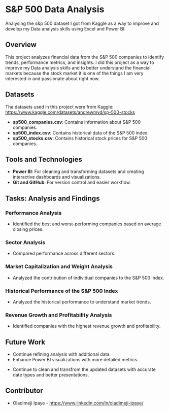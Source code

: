 # S&P 500 Data Analysis

Analysing the s&amp;p 500 dataset I got from Kaggle as a way to improve and develop my Data analysis skills using Excel and Power BI.

## Overview

This project analyzes financial data from the S&P 500 companies to identify trends, performance metrics, and insights. I did this project as a way to improve my Data analysis skills and to better understand the financial markets because the stock market it is one of the things I am very interested in and passionate about right now.

## Datasets

The datasets used in this project were from Kaggle: https://www.kaggle.com/datasets/andrewmvd/sp-500-stocks

- **sp500_companies.csv**: Contains information about S&P 500 companies.
- **sp500_index.csv**: Contains historical data of the S&P 500 index.
- **sp500_stocks.csv**: Contains historical stock prices for S&P 500 companies.

## Tools and Technologies

- **Power BI**: For cleaning and transforming datasets and creating interactive dashboards and visualizations.
- **Git and GitHub**: For version control and easier workflow.

## Tasks: Analysis and Findings

### Performance Analysis

- Identified the best and worst-performing companies based on average closing prices.

### Sector Analysis

- Compared performance across different sectors.

### Market Capitalization and Weight Analysis

- Analyzed the contribution of individual companies to the S&P 500 index.

### Historical Performance of the S&P 500 Index

- Analyzed the historical performance to understand market trends.

### Revenue Growth and Profitability Analysis

- Identified companies with the highest revenue growth and profitability.

## Future Work

- Continue refining analysis with additional data.
- Enhance Power BI visualizations with more detailed metrics.

* Continue to clean and transfrom the updated datasets with accurate date types and better presentations.

## Contributor

- Oladimeji Ipaye - https://www.linkedin.com/in/oladimeji-ipaye/
